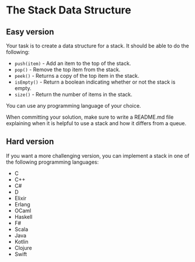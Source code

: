 # The Stack Data Structure

## Easy version

Your task is to create a data structure for a stack. It should be able to do the following:

- `push(item)` - Add an item to the top of the stack.
- `pop()` - Remove the top item from the stack.
- `peek()` - Returns a copy of the top item in the stack.
- `isEmpty()` - Return a boolean indicating whether or not the stack is empty.
- `size()` - Return the number of items in the stack.

You can use any programming language of your choice.

When committing your solution, make sure to write a README.md file explaining when it is helpful to use a stack and how it differs from a queue.

## Hard version

If you want a more challenging version, you can implement a stack in one of the following programming languages:

- C
- C++
- C#
- D
- Elixir
- Erlang
- OCaml
- Haskell
- F#
- Scala
- Java
- Kotlin
- Clojure
- Swift